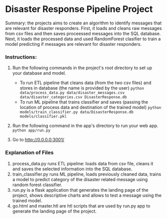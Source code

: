 # Disaster Response Pipeline Project

Summary: the projects aims to create an algorithm to identify messages that are relevant for disaster responders. First, it loads and cleans raw messages from csv files and then saves proceessed messages into the SQL database. Next, it loads the processed data and used RandomForest clasifier to train a model predicting if messages are relevant for disaster responders.

### Instructions:
1. Run the following commands in the project's root directory to set up your database and model.

    - To run ETL pipeline that cleans data (from the two csv files) and stores in database (the name is provided by the user)
        `python data/process_data.py data/disaster_messages.csv data/disaster_categories.csv DisasterResponse.db`
    - To run ML pipeline that trains classifier and saves (passing the location of process data and destination of the trained model)
        `python models/train_classifier.py data/DisasterResponse.db models/classifier.pkl`

2. Run the following command in the app's directory to run your web app.
    `python app/run.py`

3. Go to http://0.0.0.0:3001/


### Explanation of Files

1. process_data.py runs ETL pipeline: loads data from csv file, cleans it and saves the selected information into the SQL database.
2. train_classifier.py runs ML pipeline, loads previously cleaned data, trains a model to predict category of the disaster related message using random forest classifier.
3. run.py is a flask application that generates the landing page of the project, shows descriptive charts and allows to test a message using the trained model.
4. go.html and master.htl are htl scripts that are used by run.py app to generate the landing page of the project.